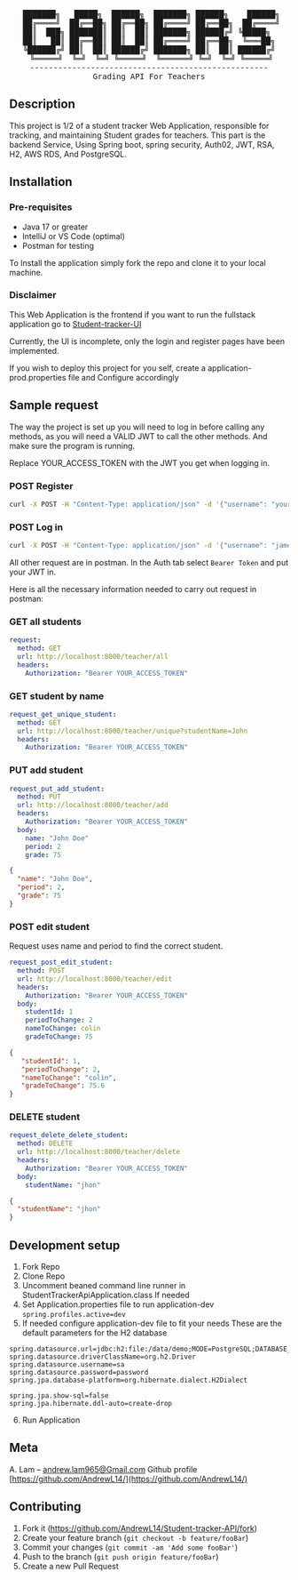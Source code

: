 <div align="center">
<pre>
  ███████╗   █████╗  ██████╗  ███████╗ ██████╗    ██████╗ 
  ██╔════╝  ██╔══██╗ ██╔══██╗ ██╔════╝ ██╔══██╗  ██╔════╝ 
 ██║  ███╗ ███████║ ██║  ██║ ███████╗ ██████╔╝ ╚█████╗  
 ██║   ██║ ██╔══██║ ██║  ██║ ██╔════╝ ██╔══██╗  ╚═══██╗ 
╚██████╔╝ ██║  ██║ ██████╔╝ ███████╗ ██║  ██║ ██████╔╝
 ╚═════╝  ╚═╝  ╚═╝ ╚═════╝  ╚══════╝ ╚═╝  ╚═╝ ╚═════╝
---------------------------------------------------
Grading API For Teachers
</pre>

</div>

## Description

This project is 1/2 of a student tracker Web Application, responsible for tracking, and maintaining 
Student grades for teachers. This part is the backend Service, Using Spring boot, spring security, Auth02,
JWT, RSA, H2, AWS RDS, And PostgreSQL.

## Installation

### Pre-requisites 
- Java 17 or greater
- IntelliJ or VS Code (optimal)
- Postman for testing 


To Install the application simply fork the repo and clone it to your local machine.

### Disclaimer
This Web Application is the frontend if you want to run the fullstack application go to 
[Student-tracker-UI](https://github.com/AndrewL14/Student-tracker-UI) 

Currently, the UI is incomplete, only the login and register pages have been implemented.

If you wish to deploy this project for you self, create a application-prod.properties file and 
Configure accordingly

## Sample request
The way the project is set up you will need to log in before calling any methods, as you will need a 
VALID JWT to call the other methods. And make sure the program is running. 

Replace YOUR_ACCESS_TOKEN with the JWT you get when logging in.
### POST Register
```sh 
curl -X POST -H "Content-Type: application/json" -d '{"username": "your_username", "password": "your_password"}' http://localhost:8000/auth/register
```
### POST Log in
``` sh
curl -X POST -H "Content-Type: application/json" -d '{"username": "james", "password": "password"}' http://localhost:8000/auth/login
```

All other request are in postman. In the Auth tab select `Bearer Token` and put your JWT in.

Here is all the necessary information needed to carry out request in postman:
### GET all students
```yaml
request:
  method: GET
  url: http://localhost:8000/teacher/all
  headers:
    Authorization: "Bearer YOUR_ACCESS_TOKEN"
```
### GET student by name
```yaml
request_get_unique_student:
  method: GET
  url: http://localhost:8000/teacher/unique?studentName=John
  headers:
    Authorization: "Bearer YOUR_ACCESS_TOKEN"
```
### PUT add student
```yaml
request_put_add_student:
  method: PUT
  url: http://localhost:8000/teacher/add
  headers:
    Authorization: "Bearer YOUR_ACCESS_TOKEN"
  body:
    name: "John Doe"
    period: 2
    grade: 75
```
```json
{
  "name": "John Doe",
  "period": 2,
  "grade": 75
}
```
### POST edit student
Request uses name and period to find the correct student.
```yaml
request_post_edit_student:
  method: POST
  url: http://localhost:8000/teacher/edit
  headers:
    Authorization: "Bearer YOUR_ACCESS_TOKEN"
  body:
    studentId: 1
    periodToChange: 2
    nameToChange: colin
    gradeToChange: 75
```
```json
{
   "studentId": 1,
   "periodToChange": 2,
   "nameToChange": "colin",
   "gradeToChange": 75.6
}
```
### DELETE student
```yaml
request_delete_delete_student:
  method: DELETE
  url: http://localhost:8000/teacher/delete
  headers:
    Authorization: "Bearer YOUR_ACCESS_TOKEN"
  body:
    studentName: "jhon"
```
```json
{
  "studentName": "jhon"
}
```
## Development setup
1. Fork Repo
2. Clone Repo
3. Uncomment beaned command line runner in StudentTrackerApiApplication.class If needed
4. Set Application.properties file to run application-dev
`spring.profiles.active=dev`
5. If needed configure application-dev file to fit your needs
   These are the default parameters for the H2 database
```
spring.datasource.url=jdbc:h2:file:/data/demo;MODE=PostgreSQL;DATABASE_TO_LOWER=TRUE
spring.datasource.driverClassName=org.h2.Driver
spring.datasource.username=sa
spring.datasource.password=password
spring.jpa.database-platform=org.hibernate.dialect.H2Dialect

spring.jpa.show-sql=false
spring.jpa.hibernate.ddl-auto=create-drop
```
6. Run Application

## Meta

A. Lam – andrew.lam965@Gmail.com
Github profile
[https://github.com/AndrewL14/](https://github.com/AndrewL14/)

## Contributing

1. Fork it (<https://github.com/AndrewL14/Student-tracker-API/fork>)
2. Create your feature branch (`git checkout -b feature/fooBar`)
3. Commit your changes (`git commit -am 'Add some fooBar'`)
4. Push to the branch (`git push origin feature/fooBar`)
5. Create a new Pull Request

